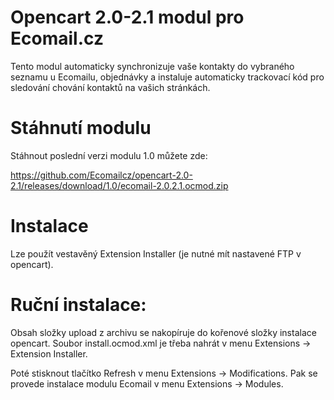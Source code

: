 # Opencart 2.0-2.1 modul pro Ecomail.cz

Tento modul automaticky synchronizuje vaše kontakty do vybraného seznamu u Ecomailu, objednávky a instaluje automaticky trackovací kód pro sledování chování kontaktů na vašich stránkách.

# Stáhnutí modulu

Stáhnout poslední verzi modulu 1.0 můžete zde: 

https://github.com/Ecomailcz/opencart-2.0-2.1/releases/download/1.0/ecomail-2.0.2.1.ocmod.zip

# Instalace

Lze použít vestavěný Extension Installer (je nutné mít nastavené FTP v opencart).

# Ruční instalace:

Obsah složky upload z archivu se nakopíruje do kořenové složky instalace opencart.
Soubor install.ocmod.xml je třeba nahrát v menu Extensions -> Extension Installer.

Poté stisknout tlačítko Refresh v menu Extensions -> Modifications.
Pak se provede instalace modulu Ecomail v menu Extensions -> Modules.
